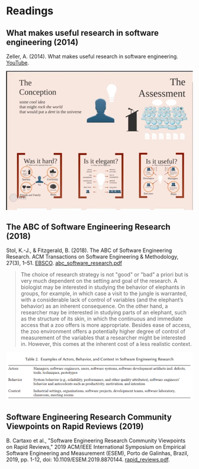 # Readings

## What makes useful research in software engineering (2014)

Zeller, A. (2014). What makes useful research in software engineering. [YouTube](https://youtu.be/4MbixFVWwck).

![useful_research.png](useful_research.png)

## The ABC of Software Engineering Research (2018)

Stol, K.-J., & Fitzgerald, B. (2018). The ABC of Software Engineering Research. ACM Transactions on Software Engineering & Methodology, 27(3), 1–51. [EBSCO](https://search-ebscohost-com.proxy1.ncu.edu/login.aspx?direct=true&db=edb&AN=133081194&site=eds-live). [abc_software_research.pdf](abc_software_research.pdf)

> The choice of research strategy is not "good" or "bad" a priori but is very much dependent on the setting and goal of the research. A biologist may be interested in studying the behavior of elephants in groups, for example, in which case a visit to the jungle is warranted, with a considerable lack of control of variables (and the elephant’s behavior) as an inherent consequence. On the other hand, a researcher may be interested in studying parts of an elephant, such as the structure of its skin, in which the continuous and immediate access that a zoo offers is more appropriate. Besides ease of access, the zoo environment offers a potentially higher degree of control of measurement of the variables that a researcher might be interested in. However, this comes at the inherent cost of a less realistic context.

![abc.png](abc.png)

## Software Engineering Research Community Viewpoints on Rapid Reviews (2019)

B. Cartaxo et al., "Software Engineering Research Community Viewpoints on Rapid Reviews," 2019 ACM/IEEE International Symposium on Empirical Software Engineering and Measurement (ESEM), Porto de Galinhas, Brazil, 2019, pp. 1-12, doi: 10.1109/ESEM.2019.8870144. [rapid_reviews.pdf](rapid_reviews.pdf).
